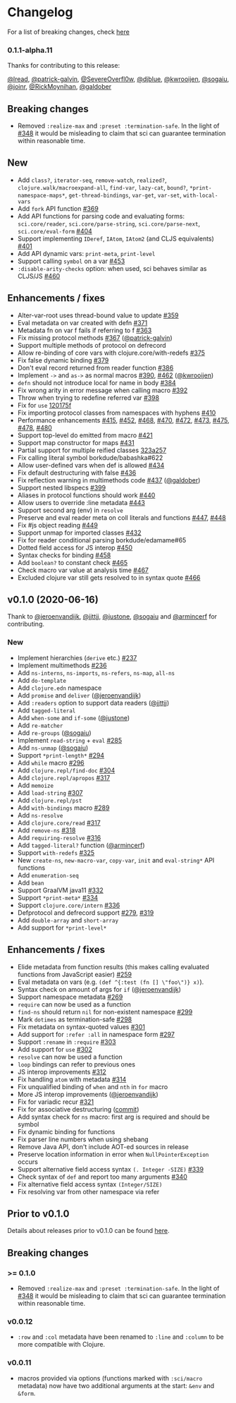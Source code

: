 # Changelog

For a list of breaking changes, check [here](#breaking-changes)

### 0.1.1-alpha.11

Thanks for contributing to this release:

[@lread](https://github.com/lread), [@patrick-galvin](https://github.com/patrick-galvin), [@SevereOverfl0w](https://github.com/SevereOverfl0w), [@djblue](https://github.com/djblue), [@kwrooijen](https://github.com/kwrooijen), [@sogaiu](https://github.com/sogaiu), [@joinr](https://github.com/joinr), [@RickMoynihan](https://github.com/RickMoynihan), [@galdober](https://github.com/galdober)

## Breaking changes

- Removed `:realize-max` and `:preset :termination-safe`. In the light of
  [#348](https://github.com/borkdude/sci/issues/348) it would be misleading to
  claim that sci can guarantee termination within reasonable time.

## New

- Add `class?`, `iterator-seq`, `remove-watch`, `realized?`, `clojure.walk/macroexpand-all`, `find-var`, `lazy-cat`, `bound?`, `*print-namespace-maps*`, `get-thread-bindings`, `var-get`, `var-set`, `with-local-vars`
- Add `fork` API function [#369](https://github.com/borkdude/babashka/issues/369)
- Add API functions for parsing code and evaluating forms: `sci.core/reader`,
  `sci.core/parse-string`, `sci.core/parse-next`, `sci.core/eval-form` [#404](https://github.com/borkdude/babashka/issues/404)
- Support implementing `IDeref`, `IAtom`, `IAtom2` (and CLJS equivalents) [#401](https://github.com/borkdude/babashka/issues/401)
- Add API dynamic vars: `print-meta`, `print-level`
- Support calling `symbol` on a var [#453](https://github.com/borkdude/babashka/issues/453)
- `:disable-arity-checks` option: when used, sci behaves similar as CLJS/JS [#460](https://github.com/borkdude/babashka/issues/460)

## Enhancements / fixes

- Alter-var-root uses thread-bound value to update [#359](https://github.com/borkdude/babashka/issues/359)
- Eval metadata on var created with defn [#371](https://github.com/borkdude/babashka/issues/371)
- Metadata fn on var f fails if referring to f [#363](https://github.com/borkdude/babashka/issues/363)
- Fix missing protocol methods [#367](https://github.com/borkdude/babashka/issues/367) ([@patrick-galvin](https://github.com/patrick-galvin))
- Support multiple methods of protocol on defrecord
- Allow re-binding of core vars with clojure.core/with-redefs [#375](https://github.com/borkdude/babashka/issues/375)
- Fix false dynamic binding [#379](https://github.com/borkdude/babashka/issues/379)
- Don't eval record returned from reader function [#386](https://github.com/borkdude/babashka/issues/386)
- Implement `->` and `as->` as normal macros [#390](https://github.com/borkdude/babashka/issues/390), [#462](https://github.com/borkdude/babashka/issues/462) ([@kwrooijen](https://github.com/kwrooijen))
- `defn` should not introduce local for name in body [#384](https://github.com/borkdude/babashka/issues/384)
- Fix wrong arity in error message when calling macro [#392](https://github.com/borkdude/babashka/issues/392)
- Throw when trying to redefine referred var [#398](https://github.com/borkdude/babashka/issues/398)
- Fix for `use` [120175f](https://github.com/borkdude/sci/commit/120175f2efc0328e88a832e792db342a70558806)
- Fix importing protocol classes from namespaces with hyphens [#410](https://github.com/borkdude/babashka/issues/410)
- Performance enhancements [#415](https://github.com/borkdude/babashka/issues/415), [#452](https://github.com/borkdude/babashka/issues/452), [#468](https://github.com/borkdude/babashka/issues/468), [#470](https://github.com/borkdude/babashka/issues/470), [#472](https://github.com/borkdude/babashka/issues/472), [#473](https://github.com/borkdude/babashka/issues/473), [#475](https://github.com/borkdude/babashka/issues/475), [#478](https://github.com/borkdude/babashka/issues/478), [#480](https://github.com/borkdude/babashka/issues/480)
- Support top-level do emitted from macro [#421](https://github.com/borkdude/babashka/issues/421)
- Support map constructor for maps [#431](https://github.com/borkdude/babashka/issues/431)
- Partial support for multiple reified classes [323a257](https://github.com/borkdude/sci/commit/323a2574ec4d59a0544a829c1fa529fcbc110140)
- Fix calling literal symbol borkdude/babashka#622
- Allow user-defined vars when def is allowed [#434](https://github.com/borkdude/babashka/issues/434)
- Fix default destructuring with false [#436](https://github.com/borkdude/babashka/issues/436)
- Fix reflection warning in multimethods code [#437](https://github.com/borkdude/babashka/issues/437) ([@galdober](https://github.com/galdober))
- Support nested libspecs [#399](https://github.com/borkdude/babashka/issues/399)
- Aliases in protocol functions should work [#440](https://github.com/borkdude/babashka/issues/440)
- Allow users to override :line metadata [#443](https://github.com/borkdude/babashka/issues/443)
- Support second arg (env) in `resolve`
- Preserve and eval reader meta on coll literals and functions [#447](https://github.com/borkdude/babashka/issues/447), [#448](https://github.com/borkdude/babashka/issues/448)
- Fix #js object reading [#449](https://github.com/borkdude/babashka/issues/449)
- Support unmap for imported classes [#432](https://github.com/borkdude/babashka/issues/432)
- Fix for reader conditional parsing borkdude/edamame#65
- Dotted field access for JS interop [#450](https://github.com/borkdude/babashka/issues/450)
- Syntax checks for binding [#458](https://github.com/borkdude/babashka/issues/458)
- Add `boolean?` to constant check [#465](https://github.com/borkdude/babashka/issues/465)
- Check macro var value at analysis time [#467](https://github.com/borkdude/babashka/issues/467)
- Excluded clojure var still gets resolved to in syntax quote [#466](https://github.com/borkdude/babashka/issues/466)

## v0.1.0 (2020-06-16)

Thank to [@jeroenvandijk](https://github.com/jeroenvandijk), [@jjttjj](https://github.com/jjttjj), [@justone](https://github.com/justone), [@sogaiu](https://github.com/sogaiu) and [@armincerf](https://github.com/armincerf) for
contributing.

### New

- Implement hierarchies (`derive` etc.) [#237](https://github.com/borkdude/babashka/issues/237)
- Implement multimethods [#236](https://github.com/borkdude/babashka/issues/236)
- Add `ns-interns`, `ns-imports`, `ns-refers`, `ns-map`, `all-ns`
- Add `do-template`
- Add `clojure.edn` namespace
- Add `promise` and `deliver` ([@jeroenvandijk](https://github.com/jeroenvandijk))
- Add `:readers` option to support data readers ([@jjttjj](https://github.com/jjttjj))
- Add `tagged-literal`
- Add `when-some` and `if-some` ([@justone](https://github.com/justone))
- Add `re-matcher`
- Add `re-groups` ([@sogaiu](https://github.com/sogaiu))
- Implement `read-string` + `eval` [#285](https://github.com/borkdude/babashka/issues/285)
- Add `ns-unmap` ([@sogaiu](https://github.com/sogaiu))
- Support `*print-length*` [#294](https://github.com/borkdude/babashka/issues/294)
- Add `while` macro [#296](https://github.com/borkdude/babashka/issues/296)
- Add `clojure.repl/find-doc` [#304](https://github.com/borkdude/babashka/issues/304)
- Add `clojure.repl/apropos` [#317](https://github.com/borkdude/babashka/issues/317)
- Add `memoize`
- Add `load-string` [#307](https://github.com/borkdude/babashka/issues/307)
- Add `clojure.repl/pst`
- Add `with-bindings` macro [#289](https://github.com/borkdude/babashka/issues/289)
- Add `ns-resolve`
- Add `clojure.core/read` [#317](https://github.com/borkdude/babashka/issues/317)
- Add `remove-ns` [#318](https://github.com/borkdude/babashka/issues/318)
- Add `requiring-resolve` [#316](https://github.com/borkdude/babashka/issues/316)
- Add `tagged-literal?` function ([@armincerf](https://github.com/armincerf))
- Support `with-redefs` [#325](https://github.com/borkdude/babashka/issues/325)
- New `create-ns`, `new-macro-var`, `copy-var`, `init` and `eval-string*` API functions
- Add `enumeration-seq`
- Add `bean`
- Support GraalVM java11 [#332](https://github.com/borkdude/babashka/issues/332)
- Support `*print-meta*` [#334](https://github.com/borkdude/babashka/issues/334)
- Support `clojure.core/intern` [#336](https://github.com/borkdude/babashka/issues/336)
- Defprotocol and defrecord support [#279](https://github.com/borkdude/babashka/issues/279), [#319](https://github.com/borkdude/babashka/issues/319)
- Add `double-array` and `short-array`
- Add support for `*print-level*`

## Enhancements / fixes

- Elide metadata from function results (this makes calling evaluated functions
  from JavaScript easier) [#259](https://github.com/borkdude/babashka/issues/259)
- Eval metadata on vars (e.g. `(def ^{:test (fn [] \"foo\")} x)`).
- Syntax check on amount of args for `if` ([@jeroenvandijk](https://github.com/jeroenvandijk))
- Support namespace metadata [#269](https://github.com/borkdude/babashka/issues/269)
- `require` can now be used as a function
- `find-ns` should return `nil` for non-existent namespace [#299](https://github.com/borkdude/babashka/issues/299)
- Mark `dotimes` as termination-safe [#298](https://github.com/borkdude/babashka/issues/298)
- Fix metadata on syntax-quoted values [#301](https://github.com/borkdude/babashka/issues/301)
- Add support for `:refer :all` in namespace form [#297](https://github.com/borkdude/babashka/issues/297)
- Support `:rename` in `:require` [#303](https://github.com/borkdude/babashka/issues/303)
- Add support for `use` [#302](https://github.com/borkdude/babashka/issues/302)
- `resolve` can now be used a function
- `loop` bindings can refer to previous ones
- JS interop improvements [#312](https://github.com/borkdude/babashka/issues/312)
- Fix handling `atom` with metadata [#314](https://github.com/borkdude/babashka/issues/314)
- Fix unqualified binding of `when` and `nth` in `for` macro
- More JS interop improvements ([@jeroenvandijk](https://github.com/jeroenvandijk))
- Fix for variadic recur [#321](https://github.com/borkdude/babashka/issues/321)
- Fix for associative destructuring ([commit](https://github.com/borkdude/sci/commit/438ec15798f319f232d789b74b04ac25f15d540b))
- Add syntax check for `ns` macro: first arg is required and should be symbol
- Fix dynamic binding for functions
- Fix parser line numbers when using shebang
- Remove Java API, don't include AOT-ed sources in release
- Preserve location information in error when `NullPointerException` occurs
- Support alternative field access syntax `(. Integer -SIZE)` [#339](https://github.com/borkdude/babashka/issues/339)
- Check syntax of `def` and report too many arguments [#340](https://github.com/borkdude/babashka/issues/340)
- Fix alternative field access syntax `(Integer/SIZE)`
- Fix resolving var from other namespace via refer

## Prior to v0.1.0

Details about releases prior to v0.1.0 can be found
[here](https://github.com/borkdude/sci/releases).

## Breaking changes

### >= 0.1.0

- Removed `:realize-max` and `:preset :termination-safe`. In the light of
  [#348](https://github.com/borkdude/sci/issues/348) it would be misleading to
  claim that sci can guarantee termination within reasonable time.

### v0.0.12

- `:row` and `:col` metadata have been renamed to `:line` and `:column` to be
  more compatible with Clojure.

### v0.0.11

- macros provided via options (functions marked with `:sci/macro` metadata) now
  have two additional arguments at the start: `&env` and `&form`.
